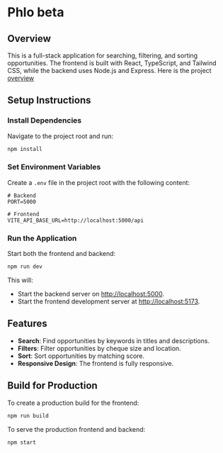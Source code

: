 
# Phlo beta

## Overview

This is a full-stack application for searching, filtering, and sorting opportunities. The frontend is built with React, TypeScript, and Tailwind CSS, while the backend uses Node.js and Express. Here is the project [overview](https://www.loom.com/share/c21a263ff2474366b6d2e569a4afaf72?sid=8edf1ec4-7bc3-4c57-acbe-cd9964c85fae)

## Setup Instructions

### Install Dependencies

Navigate to the project root and run:

```bash
npm install
```

### Set Environment Variables

Create a `.env` file in the project root with the following content:

```env
# Backend
PORT=5000

# Frontend
VITE_API_BASE_URL=http://localhost:5000/api
```

### Run the Application

Start both the frontend and backend:

```bash
npm run dev
```

This will:

- Start the backend server on [http://localhost:5000](http://localhost:5000).
- Start the frontend development server at [http://localhost:5173](http://localhost:5173).

## Features

- **Search**: Find opportunities by keywords in titles and descriptions.
- **Filters**: Filter opportunities by cheque size and location.
- **Sort**: Sort opportunities by matching score.
- **Responsive Design**: The frontend is fully responsive.

## Build for Production

To create a production build for the frontend:

```bash
npm run build
```

To serve the production frontend and backend:

```bash
npm start
```